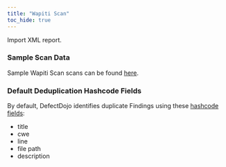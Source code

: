 ```yaml
---
title: "Wapiti Scan"
toc_hide: true
---
```

Import XML report.

### Sample Scan Data
Sample Wapiti Scan scans can be found [here](https://github.com/DefectDojo/django-DefectDojo/tree/master/unittests/scans/wapiti).

### Default Deduplication Hashcode Fields
By default, DefectDojo identifies duplicate Findings using these [hashcode fields](https://docs.defectdojo.com/en/working_with_findings/finding_deduplication/about_deduplication/):

- title
- cwe
- line
- file path
- description
